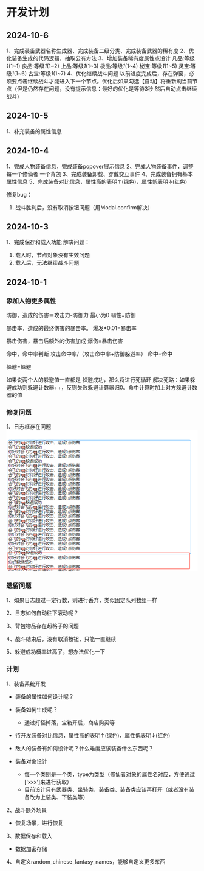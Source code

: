 # 开发计划


## 2024-10-6
1、完成装备武器名称生成器、完成装备二级分类、完成装备武器的稀有度
2、优化装备生成的代码逻辑，抽取公有方法
3、增加装备稀有度属性点设计
凡品:等级*1*(1~1)
良品:等级*1*(1~2)
上品:等级*1*(1~3)
极品:等级*1*(1~4)
秘宝:等级*1*(1~5)
灵宝:等级*1*(1~6)
古宝:等级*1*(1~7)
4、优化继续战斗问题
以前进度完成后，存在弹窗，必须要点击继续战斗才能进入下一个节点。优化后如果勾选【自动】将重新刷当前节点（但是仍然存在问题，没有提示信息：最好的优化是等待3秒 然后自动点击继续战斗）

## 2024-10-5
1、补充装备的属性信息

## 2024-10-4
1、完成人物装备信息，完成装备popover展示信息
2、完成人物装备事件，调整每一个修仙者 一个背包
3、完成装备卸载、穿戴交互事件
4、完成装备拥有基本属性信息
5、完成装备对比信息，属性高的表明↑(绿色)，属性低表明↓(红色)

修复bug：
1. 战斗胜利后，没有取消按钮问题（用Modal.confirm解决）

## 2024-10-3

1、完成保存和载入功能
解决问题：
1. 载入时，节点对象没有生效问题
2. 载入后，无法继续战斗问题


## 2024-10-1

### 添加人物更多属性

防御，造成的伤害＝攻击力-防御力  最小为0
韧性=防御

暴击率，造成的最终伤害的暴击率。
爆发*0.01=暴击率

暴击伤害，暴击后额外的伤害加成
爆伤=暴击伤害

命中，命中率判断 攻击命中率/（攻击命中率+防御躲避率）
命中=命中

躲避=躲避

如果说两个人的躲避值一直都是 躲避成功，那么将进行死循环
解决死路：如果躲避成功则躲避计数器++，反则失败躲避计算器归0。命中计算时加上对方躲避计数器的值

### 修复问题

1、日志框存在问题
![img.png](./img/img.png)


### 遗留问题

1、如果日志超过一定行数，则进行丢弃，类似固定队列数组一样

2、日志如何自动往下滚动呢？

3、背包物品存在超格子的问题

4、战斗结束后，没有取消按钮，只能一直继续

5、躲避成功概率过高了，想办法优化一下

### 计划

1、装备系统开发

* 装备的属性如何设计呢？

* 装备如何生成呢？
  * 通过打怪掉落，宝箱开启，商店购买等
* 待开发装备对比信息，属性高的表明↑(绿色)，属性低表明↓(红色)

* 敌人的装备有如何设计呢？什么难度应该装备什么东西呢？
* 装备对象设计
  * 每一个类别是一个类，type为类型（修仙者对象的属性名对应，方便通过['xxx']来进行获取）
  * 目前设计只有武器类、坐骑类、装备类、装备类应该再打开（或者没有装备改为上装类、下装类等）

2、战斗额外场景

* 恢复场景，进行恢复

3、数据保存和载入

* 数据加密存储


4、自定义random_chinese_fantasy_names，能够自定义更多东西